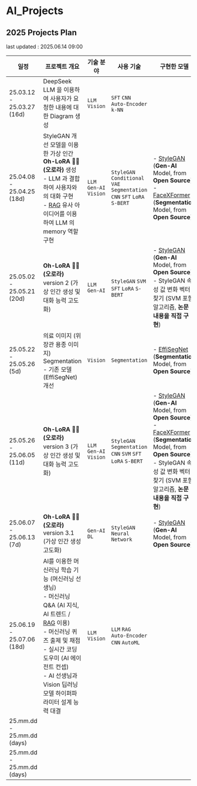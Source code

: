 # AI_Projects

## 2025 Projects Plan

last updated : 2025.06.14 09:00

| 일정                         | 프로젝트 개요                                                                                                                                                                                                                                                                             | 기술 분야                               | 사용 기술                                                                                               | 구현한 모델                                                                                                                                                                                                                                                                                   | 링크                                  |
|----------------------------|-------------------------------------------------------------------------------------------------------------------------------------------------------------------------------------------------------------------------------------------------------------------------------------|-------------------------------------|-----------------------------------------------------------------------------------------------------|------------------------------------------------------------------------------------------------------------------------------------------------------------------------------------------------------------------------------------------------------------------------------------------|-------------------------------------|
| 25.03.12 - 25.03.27 (16d)  | DeepSeek LLM 을 이용하여 사용자가 요청한 내용에 대한 Diagram 생성                                                                                                                                                                                                                                      | ```LLM``` ```Vision```              | ```SFT``` ```CNN``` ```Auto-Encoder``` ```k-NN```                                                   |                                                                                                                                                                                                                                                                                          | [링크](2025_03_12_DeepSeek_LLM)       |
| 25.04.08 - 25.04.25 (18d)  | StyleGAN 개선 모델을 이용한 가상 인간 **Oh-LoRA 👱‍♀️ (오로라)** 생성<br>- LLM 과 결합하여 사용자와의 대화 구현<br>- [RAG](https://github.com/WannaBeSuperteur/AI-study/blob/main/AI%20Basics/LLM%20Basics/LLM_%EA%B8%B0%EC%B4%88_RAG.md) 유사 아이디어를 이용하여 LLM 의 memory 역할 구현                                         | ```LLM``` ```Gen-AI``` ```Vision``` | ```StyleGAN``` ```Conditional VAE``` ```Segmentation``` ```CNN``` ```SFT``` ```LoRA``` ```S-BERT``` | - [StyleGAN](https://github.com/genforce/genforce/tree/master/models) (**Gen-AI** Model, from **Open Source**)<br>- [FaceXFormer](https://kartik-3004.github.io/facexformer/) (**Segmentation** Model, from **Open Source**)                                                             | [링크](2025_04_08_OhLoRA)             |
| 25.05.02 - 25.05.21 (20d)  | **Oh-LoRA 👱‍♀️ (오로라)** version 2 (가상 인간 생성 및 대화 능력 고도화)                                                                                                                                                                                                                            | ```LLM``` ```Gen-AI```              | ```StyleGAN``` ```SVM``` ```SFT``` ```LoRA``` ```S-BERT```                                          | - [StyleGAN](https://github.com/genforce/genforce/tree/master/models) (**Gen-AI** Model, from **Open Source**)<br>- StyleGAN 속성 값 변화 벡터 찾기 (SVM 포함 알고리즘, **논문 내용을 직접 구현**)                                                                                                               | [링크](2025_05_02_OhLoRA_v2)          |
| 25.05.22 - 25.05.26 (5d)   | 의료 이미지 (위장관 용종 이미지) Segmentation<br>- 기존 모델 (EffiSegNet) 개선                                                                                                                                                                                                                         | ```Vision```                        | ```Segmentation```                                                                                  | - [EffiSegNet](https://github.com/ivezakis/effisegnet/tree/main) (**Segmentation** Model, from **Open Source**)                                                                                                                                                                          | [링크](2025_05_22_Improve_EffiSegNet) |
| 25.05.26 - 25.06.05 (11d)  | **Oh-LoRA 👱‍♀️ (오로라)** version 3 (가상 인간 생성 및 대화 능력 고도화)                                                                                                                                                                                                                            | ```LLM``` ```Gen-AI``` ```Vision``` | ```StyleGAN``` ```Segmentation``` ```CNN``` ```SVM``` ```SFT``` ```LoRA``` ```S-BERT```             | - [StyleGAN](https://github.com/genforce/genforce/tree/master/models) (**Gen-AI** Model, from **Open Source**)<br>- [FaceXFormer](https://kartik-3004.github.io/facexformer/) (**Segmentation** Model, from **Open Source**)<br>- StyleGAN 속성 값 변화 벡터 찾기 (SVM 포함 알고리즘, **논문 내용을 직접 구현**) | [링크](2025_05_26_OhLoRA_v3)          |
| 25.06.07 - 25.06.13 (7d)   | **Oh-LoRA 👱‍♀️ (오로라)** version 3.1 (가상 인간 생성 고도화)                                                                                                                                                                                                                                  | ```Gen-AI``` ```DL```               | ```StyleGAN``` ```Neural Network```                                                                 | - [StyleGAN](https://github.com/genforce/genforce/tree/master/models) (**Gen-AI** Model, from **Open Source**)                                                                                                                                                                           | [링크](2025_06_07_OhLoRA_v3_1)        |
| 25.06.19 - 25.07.06 (18d)  | AI를 이용한 머신러닝 학습 기능 (머신러닝 선생님)<br>- 머신러닝 Q&A (AI 지식, AI 트렌드 / [RAG](https://github.com/WannaBeSuperteur/AI-study/blob/main/AI%20Basics/LLM%20Basics/LLM_%EA%B8%B0%EC%B4%88_RAG.md) 이용)<br>- 머신러닝 퀴즈 출제 및 채점<br>- 실시간 코딩 도우미 (AI 에이전트 컨셉)<br>- AI 선생님과 Vision 딥러닝 모델 하이퍼파라미터 설계 능력 대결 | ```LLM``` ```Vision```              | ```LLM``` ```RAG``` ```Auto-Encoder``` ```CNN``` ```AutoML```                                       |                                                                                                                                                                                                                                                                                          |                                     |
| 25.mm.dd - 25.mm.dd (days) |                                                                                                                                                                                                                                                                                     |                                     |                                                                                                     |                                                                                                                                                                                                                                                                                          |                                     |
| 25.mm.dd - 25.mm.dd (days) |                                                                                                                                                                                                                                                                                     |                                     |                                                                                                     |                                                                                                                                                                                                                                                                                          |                                     |
